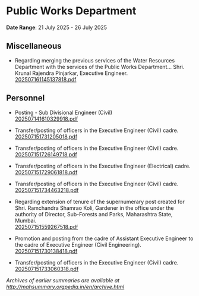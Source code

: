 # Public Works Department

**Date Range**: 21 July 2025 - 26 July 2025


## Miscellaneous
- Regarding merging the previous services of the Water Resources Department with the services of the Public Works Department... Shri. Krunal Rajendra Pinjarkar, Executive Engineer.\
  [202507161145137818.pdf](https://gr.maharashtra.gov.in/Site/Upload/Government%20Resolutions/English/202507161145137818.pdf)

## Personnel
- Posting - Sub Divisional Engineer (Civil)\
  [202507141610329918.pdf](https://gr.maharashtra.gov.in/Site/Upload/Government%20Resolutions/English/202507141610329918.pdf)

- Transfer/posting of officers in the Executive Engineer (Civil) cadre.\
  [202507151731205018.pdf](https://gr.maharashtra.gov.in/Site/Upload/Government%20Resolutions/English/202507151731205018.pdf)

- Transfer/posting of officers in the Executive Engineer (Civil) cadre.\
  [202507151726149718.pdf](https://gr.maharashtra.gov.in/Site/Upload/Government%20Resolutions/English/202507151726149718.pdf)

- Transfer/posting of officers in the Executive Engineer (Electrical) cadre.\
  [202507151729061818.pdf](https://gr.maharashtra.gov.in/Site/Upload/Government%20Resolutions/English/202507151729061818.pdf)

- Transfer/posting of officers in the Executive Engineer (Civil) cadre.\
  [202507151734463218.pdf](https://gr.maharashtra.gov.in/Site/Upload/Government%20Resolutions/English/202507151734463218.pdf)

- Regarding extension of tenure of the supernumerary post created for Shri. Ramchandra Shamrao Koli, Gardener in the office under the authority of Director, Sub-Forests and Parks, Maharashtra State, Mumbai.\
  [202507151559267518.pdf](https://gr.maharashtra.gov.in/Site/Upload/Government%20Resolutions/English/202507151559267518.pdf)

- Promotion and posting from the cadre of Assistant Executive Engineer to the cadre of Executive Engineer (Civil Engineering).\
  [202507151730138418.pdf](https://gr.maharashtra.gov.in/Site/Upload/Government%20Resolutions/English/202507151730138418.pdf)

- Transfer/posting of officers in the Executive Engineer (Civil) cadre.\
  [202507151733060318.pdf](https://gr.maharashtra.gov.in/Site/Upload/Government%20Resolutions/English/202507151733060318.pdf)


*Archives of earlier summaries are available at http://mahsummary.orgpedia.in/en/archive.html*